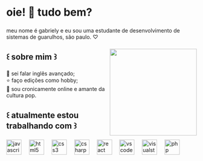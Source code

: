 <h1 align="left">oie! 🐡 tudo bem?</h1>

###

<p align="left">meu nome é gabriely e eu sou uma estudante de desenvolvimento de sistemas de guarulhos, são paulo. ♡</p>

###

<img align="right" height="230" src="https://media.tenor.com/uuqTsCYHpEkAAAAi/snoopy-esnupi.gif"  />

###

<h2 align="left">꒰ sobre mim ꒱</h2>

###

<p align="left">🐻 sei falar inglês avançado;<br>⭐ faço edições como hobby;<br>🦪 sou cronicamente online e amante da cultura pop.</p>

###

<h2 align="left">꒰ atualmente estou trabalhando com ꒱</h2>

###

<div align="left">
  <img src="https://cdn.jsdelivr.net/gh/devicons/devicon/icons/javascript/javascript-original.svg" height="40" alt="javascript logo"  />
  <img width="12" />
  <img src="https://cdn.jsdelivr.net/gh/devicons/devicon/icons/html5/html5-original.svg" height="40" alt="html5 logo"  />
  <img width="12" />
  <img src="https://cdn.jsdelivr.net/gh/devicons/devicon/icons/css3/css3-original.svg" height="40" alt="css3 logo"  />
  <img width="12" />
  <img src="https://cdn.jsdelivr.net/gh/devicons/devicon/icons/csharp/csharp-original.svg" height="40" alt="csharp logo"  />
  <img width="12" />
  <img src="https://cdn.jsdelivr.net/gh/devicons/devicon/icons/react/react-original.svg" height="40" alt="react logo"  />
  <img width="12" />
  <img src="https://cdn.jsdelivr.net/gh/devicons/devicon/icons/vscode/vscode-original.svg" height="40" alt="vscode logo"  />
  <img width="12" />
  <img src="https://cdn.jsdelivr.net/gh/devicons/devicon/icons/visualstudio/visualstudio-plain.svg" height="40" alt="visualstudio logo"  />
  <img width="12" />
  <img src="https://cdn.jsdelivr.net/gh/devicons/devicon/icons/php/php-original.svg" height="40" alt="php logo"  />
</div>

###
